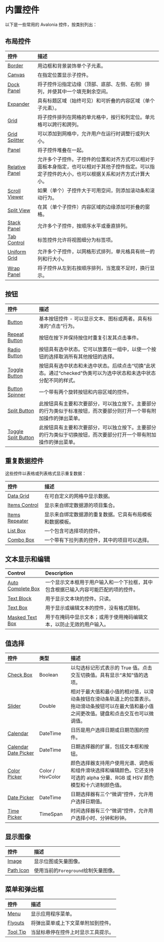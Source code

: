# 内置控件

以下是一些常用的 Avalonia 控件，按类别列出：

## 布局控件

| 控件                                                                             | 描述                                                                        |
|:-------------------------------------------------------------------------------|:--------------------------------------------------------------------------|
| [Border](../../../reference/controls/detailed-reference/border.md)             | 用边框和背景装饰单个子元素。                                                            |
| [Canvas](../../../reference/controls/canvas.md)                                | 在指定位置显示子控件。                                                               |
| [Dock Panel](../../../reference/controls/dockpanel.md)                         | 将子控件沿指定边缘（顶部、底部、左侧、右侧）排列，并使其中一个填充剩余空间。                                    |
| [Expander](../../../reference/controls/expander.md)                            | 具有标题区域（始终可见）和可折叠的内容区域（单个子元素）。                                             |
| [Grid](../../../reference/controls/grid.md)                                    | 将子控件排列在网格的单元格中，按行和列定位。单元格可以跨行和跨列。                                         |
| [Grid Splitter](../../../reference/controls/gridsplitter.md)                   | 可以添加到网格中，允许用户在运行时调整行或列大小。                                                 |
| [Panel](../../../reference/controls/panel.md)                                  | 将子控件堆叠在一起。                                                                |
| [Relative Panel](../../../reference/controls/relativepanel.md)                 | 允许多个子控件。子控件的位置和对齐方式可以相对于面板本身指定，也可以相对于其他子控件指定。可以指定子控件的大小，也可以根据关系和对齐方式计算大小。 |
| [Scroll Viewer](../../../reference/controls/scrollviewer.md)                   | 如果（单个）子控件大于可用空间，则添加滚动条和滚动行为。                                              |
| [Split View](../../../reference/controls/splitview.md)                         | 在其（单个子控件）内容区域的边缘添加可折叠的窗格。                                                 |
| [Stack Panel](../../../reference/controls/stackpanel.md)                       | 允许多个子控件，按顺序水平或垂直排列。                                                       |
| [Tab Control](../../../reference/controls/detailed-reference/tabcontrol.md)    | 标签控件允许将视图细分为标签项。                                                          |
| [Uniform Grid](../../../reference/controls/detailed-reference/uniform-grid.md) | 允许多个子控件，以网格形式排列，单元格具有统一的列和行大小。                                            |
| [Wrap Panel](../../../reference/controls/detailed-reference/wrappanel.md)      | 将子控件从左到右按顺序排列，当宽度不足时，换行显示。                                                |

## 按钮

| 控件                                                                              | 描述                                                            |
|:--------------------------------------------------------------------------------|:--------------------------------------------------------------|
| [Button](../../../reference/controls/buttons/button.md)                         | 基本按钮控件 - 可以显示文本、图标或两者。具有标准的“点击”行为。                            |
| [Repeat Button](../../../reference/controls/buttons/repeatbutton.md)            | 按钮在按下并保持按住时重复引发其点击事件。                                         |
| [Radio Button](../../../reference/controls/buttons/radiobutton.md)              | 按钮具有选中状态。它可以放置在一组中，以使一个按钮的选择取消所有其他按钮的选择。                      |
| [Toggle Button](../../../reference/controls/buttons/togglebutton.md)            | 按钮具有选中状态和未选中状态。后续点击“切换”此状态。通过“checked”伪类可以为选中状态和未选中状态分配不同的样式。 |
| [Button Spinner](../../../reference/controls/buttons/buttonspinner.md)          | 一个带有两个旋转按钮和内容区域的控件。                                           |
| [Split Button](../../../reference/controls/buttons/splitbutton.md)              | 此按钮具有主要和次要部分，可以独立按下。主要部分的行为类似于标准按钮，而次要部分则打开一个带有附加操作的弹出菜单。     |
| [Toggle Split Button](../../../reference/controls/buttons/togglesplitbutton.md) | 此按钮具有主要和次要部分，可以独立按下。主要部分的行为类似于切换按钮，而次要部分打开一个带有附加操作的弹出菜单。      |

## 重复数据控件

这些控件以表格或列表格式显示重复数据：

| 控件                                                             | 描述                           |
|:---------------------------------------------------------------|:-----------------------------|
| [Data Grid](../../../reference/controls/datagrid)              | 在可自定义的网格中显示数据。               |
| [Items Control](../../../reference/controls/itemscontrol.md)   | 	显示来自绑定数据源的项目集合。             |
| [Items Repeater](../../../reference/controls/itemsrepeater.md) | 显示来自绑定数据源的重复数据。它具有布局模板和数据模板。 |
| [List Box](../../../reference/controls/listbox.md)             | 一个包含可选择项的控件。                 |
| [Combo Box](../../../reference/controls/combobox.md)           | 一个带有下拉列表的控件，其中的项目可以选择。       |

## 文本显示和编辑

| Control                                                                   | Description                               |
|:--------------------------------------------------------------------------|:------------------------------------------|
| [Auto Complete Box](../../../reference/controls/autocompletebox.md)       | 一个显示文本框用于用户输入和一个下拉框，其中包含根据已输入内容可能匹配的项的控件。 |
| [Text Block](../../../reference/controls/detailed-reference/textblock.md) | 用于显示文本块的控件。只读。                            |
| [Text Box](../../../reference/controls/detailed-reference/textbox.md)     | 用于显示或编辑文本的控件，没有格式限制。                      |
| [Masked Text Box](../../../reference/controls/maskedtextbox.md)           | 用于在掩码中显示文本；或用于使用掩码编辑文本，以防止无效的用户输入。        |

## 值选择

| 控件                                                                                                      | 类型               | 描述                                                                      |
|:--------------------------------------------------------------------------------------------------------|:-----------------|:------------------------------------------------------------------------|
| [Check Box](../../../reference/controls/checkbox.md)                                                    | Boolean          | 以勾选标记形式表示的 True 值。点击交互切换值。具有显示“未知”值的选项。                                 |
| [Slider](../../../reference/controls/slider.md)                                                         | Double           | 相对于最大值和最小值的相对值，以滑动条按钮在滑动条轨道上的位置表示。拖动滑动条按钮可以在最大值和最小值之间更改值。键盘和点击交互也可以微调值。 |
| [Calendar](../../../reference/controls/detailed-reference/calendar)                                     | DateTime         | 日历是用户选择日期或日期范围的控件。                                                      |
| [Calendar Date Picker](../../../reference/controls/detailed-reference/calendar/calendar-date-picker.md) | DateTime         | 日期选择器的扩展，包括文本框和按钮。                                                      |
| [Color Picker](../../../reference/controls/colorpicker)                                                 | Color / HsvColor | 颜色选择器支持用户使用光谱、调色板和组件滑块选择和编辑颜色。它还支持可选的 alpha 分量、RGB 或 HSV 颜色模型和十六进制颜色值。  |
| [Date Picker](../../../reference/controls/datepicker.md)                                                | DateTime         | 日期选择器有三个“微调”控件，允许用户选择日期值。                                               |
| [Time Picker](../../../reference/controls/detailed-reference/timepicker.md)                             | TimeSpan         | 时间选择器有三个“微调”控件，允许用户选择小时、分钟和秒钟。                                          |

## 显示图像

| 控件                                                                       | 描述                       |
|:-------------------------------------------------------------------------|:-------------------------|
| [Image](../../../reference/controls/image.md)                            | 显示位图或矢量图像。               |
| [Path Icon](../../../reference/controls/detailed-reference/path-icon.md) | 使用当前的`Foreground`绘制矢量图像。 |

## 菜单和弹出框

| 控件                                                                    | 描述                |
|:----------------------------------------------------------------------|:------------------|
| [Menu](../../../reference/controls/menu.md)                           | 显示应用程序菜单。         |
| [Flyouts](../../../reference/controls/flyouts.md)                     | 将弹出菜单或上下文菜单附加到控件。 |
| [Tool Tip](../../../reference/controls/detailed-reference/tooltip.md) | 当鼠标悬停在控件上时显示工具提示。 |
